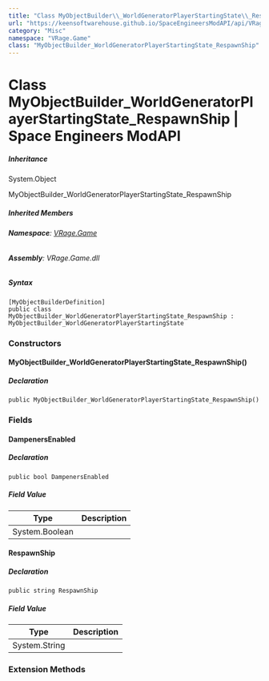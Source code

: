 ```yaml
---
title: "Class MyObjectBuilder\\_WorldGeneratorPlayerStartingState\\_RespawnShip"
url: "https://keensoftwarehouse.github.io/SpaceEngineersModAPI/api/VRage.Game.MyObjectBuilder_WorldGeneratorPlayerStartingState_RespawnShip.html"
category: "Misc"
namespace: "VRage.Game"
class: "MyObjectBuilder_WorldGeneratorPlayerStartingState_RespawnShip"
---
```


# Class MyObjectBuilder\_WorldGeneratorPlayerStartingState\_RespawnShip | Space Engineers ModAPI

##### Inheritance

System.Object

MyObjectBuilder\_WorldGeneratorPlayerStartingState\_RespawnShip

##### Inherited Members

###### **Namespace**: [VRage.Game](https://keensoftwarehouse.github.io/SpaceEngineersModAPI/api/VRage.Game.html)

###### **Assembly**: VRage.Game.dll

##### Syntax

```
[MyObjectBuilderDefinition]
public class MyObjectBuilder_WorldGeneratorPlayerStartingState_RespawnShip : MyObjectBuilder_WorldGeneratorPlayerStartingState
```

### Constructors

#### MyObjectBuilder\_WorldGeneratorPlayerStartingState\_RespawnShip()

##### Declaration

```
public MyObjectBuilder_WorldGeneratorPlayerStartingState_RespawnShip()
```

### Fields

#### DampenersEnabled

##### Declaration

```
public bool DampenersEnabled
```

##### Field Value

| Type | Description |
| --- | --- |
| System.Boolean |     |

#### RespawnShip

##### Declaration

```
public string RespawnShip
```

##### Field Value

| Type | Description |
| --- | --- |
| System.String |     |

### Extension Methods